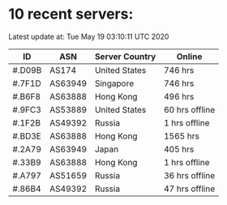 # 10 recent servers:

Latest update at: Tue May 19 03:10:11 UTC 2020

| ID | ASN | Server Country | Online |
| -- | --- | -------------- | ------ |
| #.D09B | AS174 | United States | 746 hrs |
| #.7F1D | AS63949 | Singapore | 746 hrs |
| #.B6F8 | AS63888 | Hong Kong | 496 hrs |
| #.9FC3 | AS53889 | United States | 60 hrs offline |
| #.1F2B | AS49392 | Russia | 1 hrs offline |
| #.BD3E | AS63888 | Hong Kong | 1565 hrs |
| #.2A79 | AS63949 | Japan | 405 hrs |
| #.33B9 | AS63888 | Hong Kong | 1 hrs offline |
| #.A797 | AS51659 | Russia | 36 hrs offline |
| #.86B4 | AS49392 | Russia | 47 hrs offline |

